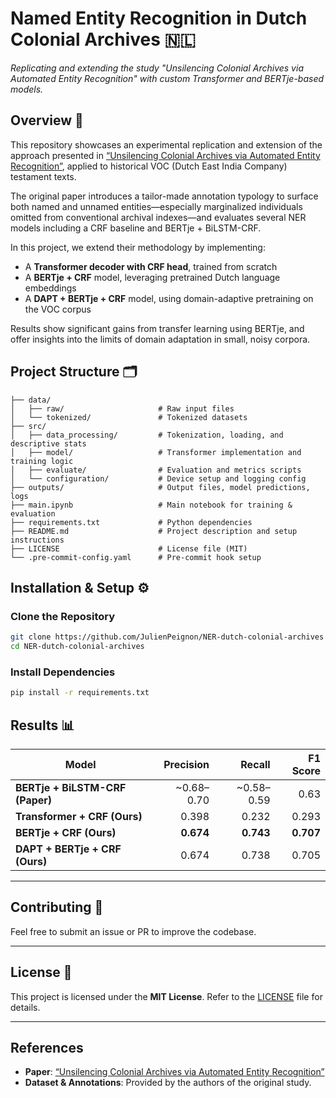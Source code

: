 # **Named Entity Recognition in Dutch Colonial Archives** 🇳🇱
_Replicating and extending the study "Unsilencing Colonial Archives via Automated Entity Recognition" with custom Transformer and BERTje-based models._

## Overview 📜
This repository showcases an experimental replication and extension of the approach presented in [“Unsilencing Colonial Archives via Automated Entity Recognition”](https://arxiv.org/abs/2210.02194), applied to historical VOC (Dutch East India Company) testament texts.

The original paper introduces a tailor-made annotation typology to surface both named and unnamed entities—especially marginalized individuals omitted from conventional archival indexes—and evaluates several NER models including a CRF baseline and BERTje + BiLSTM-CRF.

In this project, we extend their methodology by implementing:
- A **Transformer decoder with CRF head**, trained from scratch
- A **BERTje + CRF** model, leveraging pretrained Dutch language embeddings
- A **DAPT + BERTje + CRF** model, using domain-adaptive pretraining on the VOC corpus

Results show significant gains from transfer learning using BERTje, and offer insights into the limits of domain adaptation in small, noisy corpora.

## Project Structure 🗂️

```plaintext
├── data/
│   ├── raw/                     # Raw input files
│   └── tokenized/               # Tokenized datasets
├── src/
│   ├── data_processing/         # Tokenization, loading, and descriptive stats
│   ├── model/                   # Transformer implementation and training logic
│   ├── evaluate/                # Evaluation and metrics scripts
│   └── configuration/           # Device setup and logging config
├── outputs/                     # Output files, model predictions, logs
├── main.ipynb                   # Main notebook for training & evaluation
├── requirements.txt             # Python dependencies
├── README.md                    # Project description and setup instructions
├── LICENSE                      # License file (MIT)
└── .pre-commit-config.yaml      # Pre-commit hook setup
```

## Installation & Setup ⚙️

### Clone the Repository

```bash
git clone https://github.com/JulienPeignon/NER-dutch-colonial-archives
cd NER-dutch-colonial-archives
```

### Install Dependencies

```bash
pip install -r requirements.txt
```

## Results 📊

| Model                          | Precision  | Recall | F1 Score |
|--------------------------------|------------:|--------:|----------:|
| **BERTje + BiLSTM-CRF (Paper)**| ~0.68–0.70  | ~0.58–0.59 | 0.63   |
| **Transformer + CRF (Ours)**   | 0.398       | 0.232      | 0.293  |
| **BERTje + CRF (Ours)**        | **0.674**   | **0.743**  | **0.707** |
| **DAPT + BERTje + CRF (Ours)** | 0.674       | 0.738      | 0.705  |

---

## Contributing 🙌

Feel free to submit an issue or PR to improve the codebase.

---

## License 📝

This project is licensed under the **MIT License**. Refer to the [LICENSE](LICENSE) file for details.

---

## References

- **Paper**: [“Unsilencing Colonial Archives via Automated Entity Recognition”](https://arxiv.org/abs/2210.02194)
- **Dataset & Annotations**: Provided by the authors of the original study.
